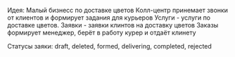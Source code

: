 Идея: Малый бизнесс по доставке цветов
Колл-центр принемает звонки от клиентов и формирует задания для курьеров
Услуги - услуги по доставке цветов.
Заявки - заявки клинтов на доставку цветов
Заказы формирует менеджер, берёт в работу курер и отдаёт клинету

Статусы заяки: draft, deleted, formed, delivering, completed, rejected